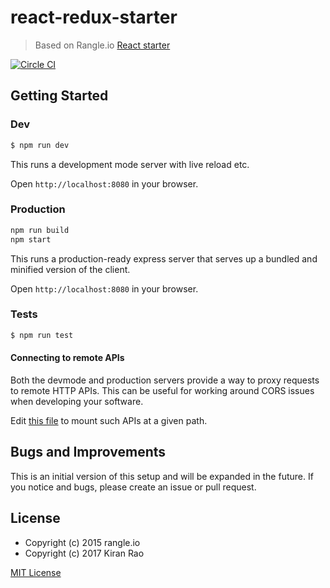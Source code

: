 # react-redux-starter

> Based on Rangle.io [React starter](https://github.com/rangle/react-starter)


[![Circle CI](https://circleci.com/gh/Kiran-Rao/react-redux-starter.svg?style=shield&circle-token=3f52d227c9a46fdd65d3c8b33b08d02f499a517a)](https://circleci.com/gh/Kiran-Rao/react-redux-starter/)



## Getting Started

### Dev
```bash
$ npm run dev
```

This runs a development mode server with live reload etc.

Open `http://localhost:8080` in your browser.

### Production

```bash
npm run build
npm start
```

This runs a production-ready express server that serves up a bundled and
minified version of the client.

Open `http://localhost:8080` in your browser.

### Tests

```bash
$ npm run test
```

#### Connecting to remote APIs

Both the devmode and production servers provide a way to proxy requests to
remote HTTP APIs.  This can be useful for working around CORS issues when
developing your software.

Edit [this file](server/proxy-config.js) to mount such APIs at a given path.

## Bugs and Improvements

This is an initial version of this setup and will be expanded in the future. If you notice and bugs, please create an issue or pull request.

## License

* Copyright (c) 2015 rangle.io
* Copyright (c) 2017 Kiran Rao

[MIT License][MIT]

[MIT]: ./LICENSE "Mit License"
